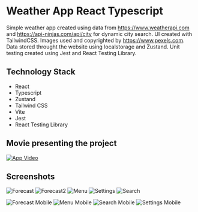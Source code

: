 # Weather App React Typescript
Simple weather app created using data from https://www.weatherapi.com and https://api-ninjas.com/api/city for dynamic city search. UI created with TailwindCSS. Images used and copyrighted by https://www.pexels.com. Data stored throught the website using localstorage and Zustand. Unit testing created using Jest and React Testing Library.

## Technology Stack
- React
- Typescript
- Zustand
- Tailwind CSS
- Vite
- Jest
- React Testing Library

## Movie presenting the project
 [![App Video](http://i3.ytimg.com/vi/3WmuEvo0Xbk/hqdefault.jpg)](https://www.youtube.com/watch?v=3WmuEvo0Xbk)

## Screenshots
![Forecast](https://github.com/kmilosia/WeatherAppTS/assets/122121974/e01ffee9-25cd-4988-858f-f497a1ffd48e)
![Forecast2](https://github.com/kmilosia/WeatherAppTS/assets/122121974/d4dd1823-589d-4364-92c2-9b145a709838)
![Menu](https://github.com/kmilosia/WeatherAppTS/assets/122121974/e067fa9a-3d45-4702-848c-f1545d31e36e)
![Settings](https://github.com/kmilosia/WeatherAppTS/assets/122121974/edbc4433-6fb5-4534-aaea-01e32f053760)
![Search](https://github.com/kmilosia/WeatherAppTS/assets/122121974/dab23061-bddf-47cc-a6db-d116537ac1a7)

![Forecast Mobile](https://github.com/kmilosia/WeatherAppTS/assets/122121974/61fd67d5-30e3-4695-a218-b81eab563714)
![Menu Mobile](https://github.com/kmilosia/WeatherAppTS/assets/122121974/2681907e-1e9b-4d27-aecf-cba6738a05d2)
![Search Mobile](https://github.com/kmilosia/WeatherAppTS/assets/122121974/192217b2-87bc-4c24-a788-4e8fda025510)
![Settings Mobile](https://github.com/kmilosia/WeatherAppTS/assets/122121974/ba15c7b3-0dc1-4305-b329-8f5fec3baf9b)


